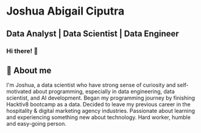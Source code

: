 # Joshua Abigail Ciputra
## Data Analyst | Data Scientist | Data Engineer
### Hi there! 👋

## 👀 About me
I'm Joshua, a data scientist who have strong sense of curiosity and self-motivated about programming, especially in data engineering, data scientist, and AI development. Began my programming journey by finishing Hacktiv8 bootcamp as a data. Decided to leave my previous career in the hospitality & digital marketing agency industries. Passionate about learning and experiencing something new about technology. Hard worker, humble and easy-going person.
<!--
**Joshua-FTDS/Joshua-FTDS** is a ✨ _special_ ✨ repository because its `README.md` (this file) appears on your GitHub profile.

Here are some ideas to get you started:

- 🔭 I’m currently working on ...
- 🌱 I’m currently learning ...
- 👯 I’m looking to collaborate on ...
- 🤔 I’m looking for help with ...
- 💬 Ask me about ...
- 📫 How to reach me: ...
- 😄 Pronouns: ...
- ⚡ Fun fact: ...
-->
